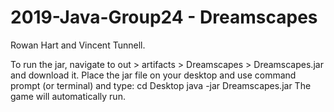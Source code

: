 # 2019-Java-Group24 - Dreamscapes

Rowan Hart and Vincent Tunnell.

To run the jar, navigate to out > artifacts > Dreamscapes > Dreamscapes.jar and download it. Place the jar file on your desktop and use command prompt (or terminal) and type:
cd Desktop
java -jar Dreamscapes.jar
The game will automatically run. 
